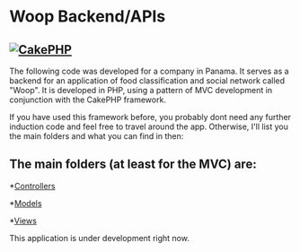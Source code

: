 Woop Backend/APIs
=======
[![CakePHP](http://cakephp.org/img/cake-logo.png)](http://www.cakephp.org)
----------------------------
The following code was developed for a company in Panama. It serves as a backend for an application of food classification and social network called "Woop". It is developed in PHP, using
a pattern of MVC development in conjunction with the CakePHP framework.

If you have used this framework before, you probably dont need any further induction code and feel free to travel around the app. Otherwise, I'll list you the main folders and what you can find in then:

The main folders (at least for the MVC) are:
--------------------------------------------
*[Controllers](https://github.com/RicardoPoleo/git-github.com-RicardoPoleo-WoopBackend/tree/master/app/Controller)

*[Models](https://github.com/RicardoPoleo/git-github.com-RicardoPoleo-WoopBackend/tree/master/app/Model)

*[Views](https://github.com/RicardoPoleo/git-github.com-RicardoPoleo-WoopBackend/tree/master/app/View)


This application is under development right now.
